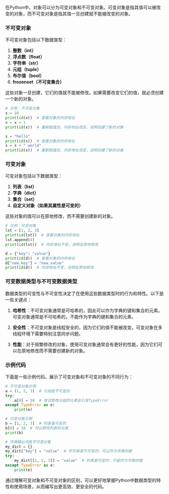 在Python中，对象可以分为可变对象和不可变对象。可变对象是指其值可以被改变的对象，而不可变对象是指其值一旦创建就不能被改变的对象。

### 不可变对象

不可变对象包括以下数据类型：

1. **整数（int）**
2. **浮点数（float）**
3. **字符串（str）**
4. **元组（tuple）**
5. **布尔值（bool）**
6. **frozenset（不可变集合）**

这些对象一旦创建，它们的值就不能被修改。如果需要改变它们的值，就必须创建一个新的对象。

```python
# 示例：不可变对象
x = 10
print(id(x))  # 查看对象的内存地址
x = x + 1
print(id(x))  # 重新赋值后，内存地址改变，说明创建了新的对象

s = "hello"
print(id(s))  # 查看对象的内存地址
s = s + " world"
print(id(s))  # 重新赋值后，内存地址改变，说明创建了新的对象
```

### 可变对象

可变对象包括以下数据类型：

1. **列表（list）**
2. **字典（dict）**
3. **集合（set）**
4. **自定义对象（如果其属性是可变的）**

这些对象的值可以在原地修改，而不需要创建新的对象。

```python
# 示例：可变对象
lst = [1, 2, 3]
print(id(lst))  # 查看对象的内存地址
lst.append(4)
print(id(lst))  # 内存地址不变，说明在原地修改

d = {"key": "value"}
print(id(d))  # 查看对象的内存地址
d["new_key"] = "new_value"
print(id(d))  # 内存地址不变，说明在原地修改
```

### 可变数据类型与不可变数据类型

数据类型的可变性与不可变性决定了在使用这些数据类型时的行为和特性。以下是一些关键点：

1. **哈希性**：不可变对象通常是可哈希的，因此可以作为字典的键和集合的元素。可变对象通常是不可哈希的，不能作为字典的键和集合的元素。

2. **安全性**：不可变对象是线程安全的，因为它们的值不能被改变。可变对象在多线程环境下需要特别注意同步问题。

3. **性能**：对于频繁修改的对象，使用可变对象通常会有更好的性能，因为它们可以在原地修改而不需要创建新的对象。

### 示例代码

下面是一些示例代码，展示了可变对象和不可变对象的不同行为：

```python
# 不可变对象示例
a = (1, 2, 3)  # 元组是不可变的
try:
    a[0] = 10  # 尝试修改元组的元素会引发TypeError
except TypeError as e:
    print(e)

# 可变对象示例
b = [1, 2, 3]  # 列表是可变的
b[0] = 10  # 可以修改列表的元素
print(b)

# 字典键必须是不可变对象
my_dict = {}
my_dict["key"] = "value"  # 字符串是不可变的，可以作为字典的键
try:
    my_dict[[1, 2, 3]] = "value"  # 列表是可变的，不能作为字典的键
except TypeError as e:
    print(e)
```

通过理解可变对象和不可变对象的区别，可以更好地掌握Python中数据类型的特性和使用场景，从而编写出更高效、更安全的代码。